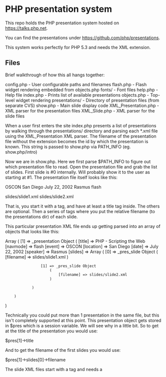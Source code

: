 # PHP presentation system

This repo holds the PHP presentation system hosted on https://talks.php.net.

You can find the presentations under https://github.com/php/presentations.

This system works perfectly for PHP 5.3 and needs the XML extension.

## Files 

Brief walkthrough of how this all hangs together:

config.php            - User configurable paths and filenames
flash.php             - Flash widget rendering embedded from objects.php
fonts/                - Font files
help.php              - Help file
index.php             - Prints list of available presentations
objects.php           - Top-level widget rendering
presentations/        - Directory of presentation files (from separate CVS)
show.php              - Main slide display code
XML_Presentation.php  - XML parser for the presentation files
XML_Slide.php         - XML parser for the slide files

When a user first enters the site index.php presents a list of presentations
by walking through the presentations/ directory and parsing each *.xml file
using the XML_Presentation XML parser.  The filename of the presentation file
without the extension becomes the id by which the presentation is known.  This
string is passed to show.php via PATH_INFO (eg. show.php/intro)

Now we are in show.php.  Here we first parse $PATH_INFO to figure out which
presentation file to read.  Open the presentation file and grab the list of 
slides.  First slide is #0 internally.  Will probably show it to the user as
starting at #1.  The presentation file itself looks like this:

<presentation>
 <title>PHP - Scripting the Web</title>
 <event>OSCON</event>
 <location>San Diego</location>
 <date>July 22, 2002</date>
 <speaker>Rasmus</speaker>
 <navmode>flash</navmode>

 <slide>slides/slide1.xml</slide>
 <slide>slides/slide2.xml</slide>

</presentation>

That is, you start it with a <presentation> tag, and have at least a title
tag inside.  The others are optional.  Then a series of <slide> tags where
you put the relative filename (to the presentations dir) of each slide.

This particular presentation XML file ends up getting parsed into an
array of objects that looks like this:

Array
(
    [1] => _presentation Object
        (
            [title] => PHP - Scripting the Web
            [navmode] => flash
            [event] => OSCON
            [location] => San Diego
            [date] => July 22, 2002
            [speaker] => Rasmus
            [slides] => Array
                (
                    [0] => _pres_slide Object
                        (
                            [filename] => slides/slide1.xml
                        )

                    [1] => _pres_slide Object
                        (
                            [filename] => slides/slide2.xml
                        )

                )

        )

)

Technically you could put more than 1 presentation in the same file, but this
isn't completely supported at this point.  This presentation object gets stored
in $pres which is a session variable.  We will see why in a little bit.  So
to get at the title of the presentation you would use:

  $pres[1]->title

And to get the filename of the first slides you would use:

  $pres[1]->slides[0]->filename

The slide XML files start with a <slide> tag and needs a <title> tag as well.
Then it can have any combination of the following tags:

<blurb>   Paragraph of text which can contain <title> and <text>
<list>    Bullet list which can contain <title> and <bullet>
<image>   Image which can contain <title> and <filename>
<example> Example block which can contain <title>, <text> or <filename>          

See the example slides in the slides/ directory for more info.

If you look in objects.php you will see that each widget type has a $mode
property and that the display() method for each one looks something like this:

    function display() {
        $this->{$this->mode}();
    }

And then you can have html(), flash(), text(), svg(), jpg() methods for each
one.

## Contributing

Have a look at the TODO file for a list of things to start working on.  If
we all pitch in a bit we should all end up with cool-looking presentations
through this very flexible system.

